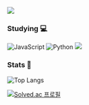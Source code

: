 <a href="https://hits.seeyoufarm.com"><img src="https://hits.seeyoufarm.com/api/count/incr/badge.svg?url=https%3A%2F%2Fgithub.com%2Fseungbo&count_bg=%2379C83D&title_bg=%23555555&icon=&icon_color=%23E7E7E7&title=hits&edge_flat=false"/></a>
### Studying :computer:
![JavaScript](https://img.shields.io/badge/JavaScript-F7DF1E?style=round-square&logo=JavaScript&logoColor=white)
![Python](https://img.shields.io/badge/Python-3776AB?style=round-square&logo=Python&logoColor=white)
<img src="https://img.shields.io/badge/TensorFlow-FF6F00?style=flat-square&logo=TensorFlow&logoColor=white"/>

### Stats :muscle:
![Top Langs](https://github-readme-stats.vercel.app/api/top-langs/?username=seungbo&layout=compact&theme=tokyonight)

[![Solved.ac
프로필](http://mazassumnida.wtf/api/generate_badge?boj=tri0316)](https://solved.ac/tri0316)
